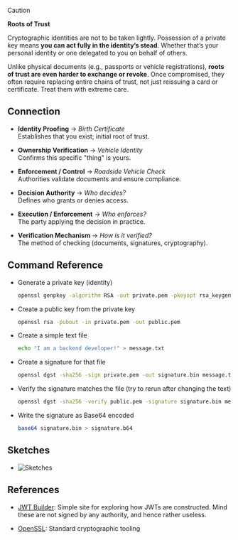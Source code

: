> [!CAUTION]
>**Roots of Trust**
>
> Cryptographic identities are not to be taken lightly. Possession of a private key means **you can act fully in the identity’s stead**. Whether that’s your personal identity or one delegated to you on behalf of others.
>
> Unlike physical documents (e.g., passports or vehicle registrations), **roots of trust are even harder to exchange or revoke**. Once compromised, they often require replacing entire chains of trust, not just reissuing a card or certificate. Treat them with extreme care.

## Connection

- **Identity Proofing** → *Birth Certificate*  
  Establishes that you exist; initial root of trust.

- **Ownership Verification** → *Vehicle Identity*  
  Confirms this specific "thing" is yours.

- **Enforcement / Control** → *Roadside Vehicle Check*  
  Authorities validate documents and ensure compliance.

- **Decision Authority** → *Who decides?*  
  Defines who grants or denies access.

- **Execution / Enforcement** → *Who enforces?*  
  The party applying the decision in practice.

- **Verification Mechanism** → *How is it verified?*  
  The method of checking (documents, signatures, cryptography).

## Command Reference

- Generate a private key (identity)

  ```sh
  openssl genpkey -algorithm RSA -out private.pem -pkeyopt rsa_keygen_bits:2048
  ```

- Create a public key from the private key

  ```sh
  openssl rsa -pubout -in private.pem -out public.pem
  ```

- Create a simple text file

  ```sh
  echo "I am a backend developer!" > message.txt
  ```

- Create a signature for that file

  ```sh
  openssl dgst -sha256 -sign private.pem -out signature.bin message.txt
  ```

- Verify the signature matches the file (try to rerun after changing the text)

  ```sh
  openssl dgst -sha256 -verify public.pem -signature signature.bin message.txt
  ```

- Write the signature as Base64 encoded

  ```sh
  base64 signature.bin > signature.b64
  ```

## Sketches

- ![Sketches](/docs/iam-introduction.png)

## References

- [JWT Builder](http://jwtbuilder.jamiekurtz.com/): Simple site for exploring how JWTs are constructed. Mind these are not signed by any authority, and hence rather useless.

- [OpenSSL](https://openssl-library.org/): Standard cryptographic tooling
